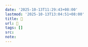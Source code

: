 ```yaml
---
date: '2025-10-13T11:29:43+08:00'
lastmod: '2025-10-13T13:04:51+08:00'
title: 󰢳
url: 󰢳
tags: []
src:
note:
---
```

